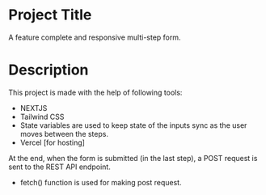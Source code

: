 
# Project Title

A feature complete and responsive multi-step form.

# Description

This project is made with the help of following tools:
* NEXTJS
* Tailwind CSS
* State variables are used to keep state of the inputs sync as the user moves between the steps.
* Vercel [for hosting]

At the end, when the form is submitted (in the last step), a POST request is sent to the REST API endpoint.

* fetch() function is used for making post request.